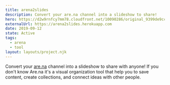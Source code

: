 ```yaml
---
title: arena2slides
description: Convert your are.na channel into a slideshow to share!
hero: https://d2w9rnfcy7mm78.cloudfront.net/10090286/original_9399de9cc8f96ae7204fe9c39c838168.webp?1609696528?bc=0
externalUrl: https://arena2slides.herokuapp.com
date: 2019-09-12
state: Active
tags:
  - arena
  - tool
layout: layouts/project.njk
---
```


Convert your [are.na](https://are.na) channel into a slideshow to share with anyone! If you don't know Are.na it's a visual organization tool that help you to save content, create collections, and connect ideas with other people.


